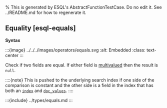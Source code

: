 % This is generated by ESQL's AbstractFunctionTestCase. Do no edit it. See ../README.md for how to regenerate it.

## Equality [esql-equals]

**Syntax**

:::{image} ../../../images/operators/equals.svg
:alt: Embedded
:class: text-center
:::

Check if two fields are equal. If either field is [multivalued](/reference/query-languages/esql/esql-multivalued-fields.md) then the result is `null`.

::::{note}
This is pushed to the underlying search index if one side of the comparison is constant and the other side is a field in the index that has both an [`index`](/reference/elasticsearch/mapping-reference/mapping-index.md) and [`doc_values`](/reference/elasticsearch/mapping-reference/doc-values.md).
::::



:::{include} ../types/equals.md
:::
